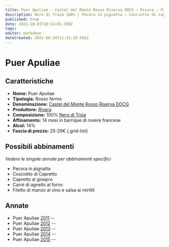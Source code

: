 ```yaml
---
title: Puer Apuliae – Castel del Monte Rosso Riserva DOCG – Rivera – Puglia (IT) – 25-29€ – 4★-5★
description: Nero di Troia 100% | Pecora in pignatta – Cosciotto di capretto – Filetto di manzo al vino e salsa ai mirtilli – Capretto al ginepro – Carrè di agnello al forno
published: true
date: 2021-10-01T20:14:01.298Z
tags: 
editor: markdown
dateCreated: 2021-08-24T11:31:20.502Z
---
```


# Puer Apuliae

## Caratteristiche
- **Nome:** Puer Apuliae
- **Tipologia:** Rosso fermo
- **Denominazione:** [Castel del Monte Rosso Riserva DOCG](/denominazioni/Italia/Puglia/DOCG/Castel-del-Monte-Rosso-Riserva)
- **Produttore:** [Rivera](/produttori/Italia/Puglia/Rivera) 
- **Composizione:** 100% [Nero di Troia](/vitigni/Italia/nero-di-troia)
- **Affinamento:** 14 mesi in barrique di rovere francese
- **Alcol:** 14%
- **Fascia di prezzo:** 25-29€
{.grid-list}

## Possibili abbinamenti
*Vedere le singole annate per abbinamenti specifici*

- Pecora in pignatta
- Cosciotto di Capretto
- Capretto al ginepro
- Carrè di agnello al forno
- Filetto di manzo al vino e salsa ai mirtilli

## Annate
- Puer Apuliae [2011](vini/Italia/Puglia/Rivera/Puer-Apuliae/2011) -- <span class="star-5"></span>
- Puer Apuliae [2012](vini/Italia/Puglia/Rivera/Puer-Apuliae/2012) -- <span class="star-4"></span>
- Puer Apuliae [2013](vini/Italia/Puglia/Rivera/Puer-Apuliae/2013) -- <span class="star-5"></span>
- Puer Apuliae [2014](vini/Italia/Puglia/Rivera/Puer-Apuliae/2014) -- <span class="star-5"></span>
- Puer Apuliae [2015](vini/Italia/Puglia/Rivera/Puer-Apuliae/2015) -- <span class="star-5"></span>

